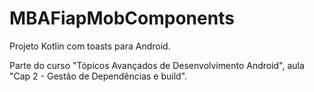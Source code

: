 # MBAFiapMobComponents
Projeto Kotlin com toasts para Android.

Parte do curso "Tópicos Avançados de Desenvolvimento Android", aula "Cap 2 - Gestão de Dependências e build".
